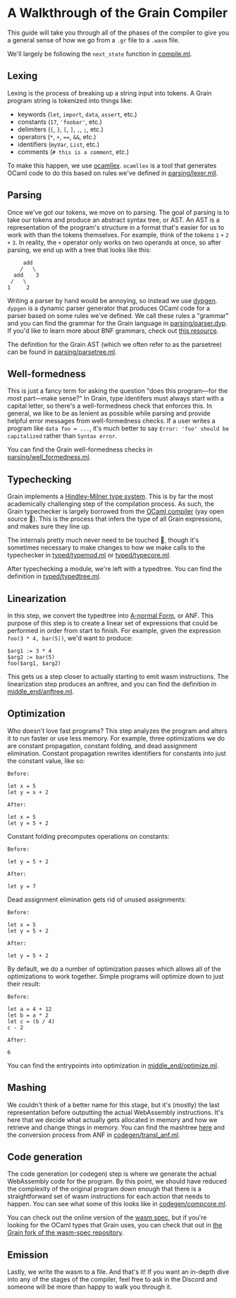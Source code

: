# A Walkthrough of the Grain Compiler

This guide will take you through all of the phases of the compiler to give you a general sense of how we go from a `.gr` file to a `.wasm` file.

We'll largely be following the `next_state` function in [compile.ml](https://github.com/grain-lang/grain/blob/master/compiler/src/compile.ml).

## Lexing

Lexing is the process of breaking up a string input into tokens. A Grain program string is tokenized into things like:

* keywords (`let`, `import`, `data`, `assert`, etc.)
* constants (`17`, `'foobar'`, etc.)
* delimiters (`{`, `}`, `[`, `]`, `,`, `;`, etc.)
* operators (`*`, `+`, `==`, `&&`, etc.)
* identifiers (`myVar`, `List`, etc.)
* comments (`# this is a comment`, etc.)

To make this happen, we use [ocamllex](https://caml.inria.fr/pub/docs/manual-ocaml/lexyacc.html). `ocamllex` is a tool that generates OCaml code to do this based on rules we've defined in [parsing/lexer.mll](https://github.com/grain-lang/grain/blob/master/compiler/src/parsing/lexer.mll).

## Parsing

Once we've got our tokens, we move on to parsing. The goal of parsing is to take our tokens and produce an abstract syntax tree, or AST. An AST is a representation of the program's structure in a format that's easier for us to work with than the tokens themselves. For example, think of the tokens `1` `+` `2` `+` `3`. In reality, the `+` operator only works on two operands at once, so after parsing, we end up with a tree that looks like this:

```plaintext
     add
    /   \
  add    3
 /   \
1     2
```

Writing a parser by hand would be annoying, so instead we use [dypgen](http://dypgen.free.fr/). `dypgen` is a dynamic parser generator that produces OCaml code for a parser based on some rules we've defined. We call these rules a "grammar" and you can find the grammar for the Grain language in [parsing/parser.dyp](https://github.com/grain-lang/grain/blob/master/compiler/src/parsing/parser.dyp). If you'd like to learn more about BNF grammars, check out [this resource](http://people.cs.ksu.edu/~schmidt/300s05/Lectures/GrammarNotes/bnf.html).

The definition for the Grain AST (which we often refer to as the parsetree) can be found in [parsing/parsetree.ml](https://github.com/grain-lang/grain/blob/master/compiler/src/parsing/parsetree.ml).

## Well-formedness

This is just a fancy term for asking the question "does this program—for the most part—make sense?" In Grain, type identifers must always start with a capital letter, so there's a well-formedness check that enforces this. In general, we like to be as lenient as possible while parsing and provide helpful error messages from well-formedness checks. If a user writes a program like `data foo = ...`, it's much better to say `Error: 'foo' should be capitalized` rather than `Syntax error`.

You can find the Grain well-formedness checks in [parsing/well_formedness.ml](https://github.com/grain-lang/grain/blob/master/compiler/src/parsing/well_formedness.ml).

## Typechecking

Grain implements a [Hindley-Milner type system](https://en.wikipedia.org/wiki/Hindley%E2%80%93Milner_type_system). This is by far the most academically challenging step of the compilation process. As such, the Grain typechecker is largely borrowed from the [OCaml compiler](https://github.com/ocaml/ocaml) (yay open source 🎉). This is the process that infers the type of all Grain expressions, and makes sure they line up.

The internals pretty much never need to be touched 🙏, though it's sometimes necessary to make changes to how we make calls to the typechecker in [typed/typemod.ml](https://github.com/grain-lang/grain/blob/master/compiler/src/typed/typemod.ml) or [typed/typecore.ml](https://github.com/grain-lang/grain/blob/master/compiler/src/typed/typecore.ml).

After typechecking a module, we're left with a typedtree. You can find the definition in [typed/typedtree.ml](https://github.com/grain-lang/grain/blob/master/compiler/src/typed/typedtree.ml).

## Linearization

In this step, we convert the typedtree into [A-normal Form](https://en.wikipedia.org/wiki/A-normal_form), or ANF. This purpose of this step is to create a linear set of expressions that could be performed in order from start to finish. For example, given the expression `foo(3 * 4, bar(5))`, we'd want to produce:

```plaintext
$arg1 := 3 * 4
$arg2 := bar(5)
foo($arg1, $arg2)
```

This gets us a step closer to actually starting to emit wasm instructions. The linearization step produces an anftree, and you can find the definition in [middle_end/anftree.ml](https://github.com/grain-lang/grain/blob/master/compiler/src/middle_end/anftree.ml).

## Optimization

Who doesn't love fast programs? This step analyzes the program and alters it to run faster or use less memory. For example, three optimizations we do are constant propagation, constant folding, and dead assignment elimination. Constant propagation rewrites identifiers for constants into just the constant value, like so:

```plaintext
Before:

let x = 5
let y = x + 2

After:

let x = 5
let y = 5 + 2
```

Constant folding precomputes operations on constants:

```plaintext
Before:

let y = 5 + 2

After:

let y = 7
```

Dead assignment elimination gets rid of unused assignments:

```plaintext
Before:

let x = 5
let y = 5 + 2

After:

let y = 5 + 2
```

By default, we do a number of optimization passes which allows all of the optimizations to work together. Simple programs will optimize down to just their result:

```plaintext
Before:

let a = 4 + 12
let b = a * 2
let c = (b / 4)
c - 2

After:

6
```

You can find the entrypoints into optimization in [middle_end/optimize.ml](https://github.com/grain-lang/grain/blob/master/compiler/src/middle_end/optimize.ml).

## Mashing

We couldn't think of a better name for this stage, but it's (mostly) the last representation before outputting the actual WebAssembly instructions. It's here that we decide what actually gets allocated in memory and how we retrieve and change things in memory. You can find the mashtree [here](https://github.com/grain-lang/grain/blob/master/compiler/src/codegen/mashtree.ml) and the conversion process from ANF in [codegen/transl_anf.ml](https://github.com/grain-lang/grain/blob/master/compiler/src/codegen/transl_anf.ml).

## Code generation

The code generation (or codegen) step is where we generate the actual WebAssembly code for the program. By this point, we should have reduced the complexity of the original program down enough that there is a straightforward set of wasm instructions for each action that needs to happen. You can see what some of this looks like in [codegen/compcore.ml](https://github.com/grain-lang/grain/blob/master/compiler/src/codegen/compcore.ml).

You can check out the online version of the [wasm spec](https://webassembly.github.io/spec/core/index.html), but if you're looking for the OCaml types that Grain uses, you can check that out in [the Grain fork of the wasm-spec repository](https://github.com/grain-lang/wasm-spec).

## Emission

Lastly, we write the wasm to a file. And that's it! If you want an in-depth dive into any of the stages of the compiler, feel free to ask in the Discord and someone will be more than happy to walk you through it.
